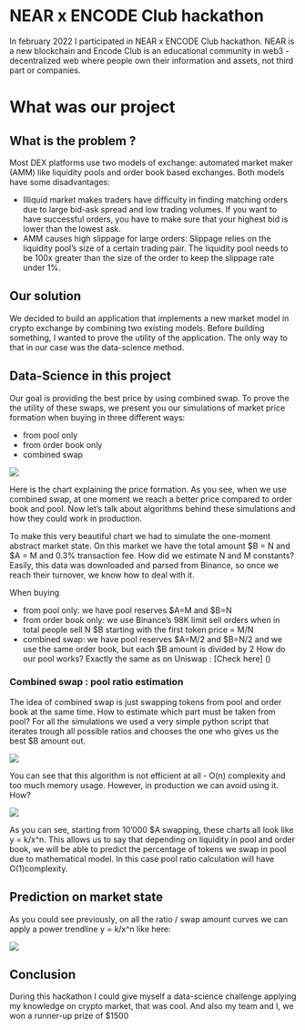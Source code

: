 # NEAR x ENCODE Club hackathon

In february 2022 I participated in NEAR x ENCODE Club hackathon. NEAR is a new blockchain
and Encode Club is an educational community in web3 - decentralized web where people own their information and assets, 
not third part or companies.

# What was our project 

## What is the problem ? 
Most DEX platforms use two models of exchange: automated market maker (AMM) like liquidity
pools and order book based exchanges. Both models have some disadvantages:
- Illiquid market makes traders have difficulty in finding matching orders due to large bid-ask
spread and low trading volumes. If you want to have successful orders, you have to make sure
that your highest bid is lower than the lowest ask.
- AMM causes high slippage for large orders: Slippage relies on the liquidity pool’s size of a certain
trading pair. The liquidity pool needs to be 100x greater than the size of the order to keep the
slippage rate under 1%.

## Our solution
We decided to build an application
that implements a new market model in crypto exchange by combining two existing models. Before building something, 
I wanted to prove the utility of the application. The only way to that in our case was 
the data-science method. 

## Data-Science in this project

Our goal is providing the best price by using combined swap. To prove the the utility of these swaps,
we present you our simulations of market price formation when buying in three different ways:
- from pool only
- from order book only
- combined swap

![](./assets/experiences/near_hack/price_formation.png)

Here is the chart explaining the price formation.
As you see, when we use combined swap, at one moment we reach a better price compared to order
book and pool. Now let’s talk about algorithms behind these simulations and how they could work in
production.

To make this very beautiful chart we had to simulate the one-moment abstract market state.
On this market we have the total amount $B = N and $A = M and 0.3% transaction fee. How did we
estimate N and M constants? Easily, this data was downloaded and parsed from Binance, so once we
reach their turnover, we know how to deal with it.

When buying
- from pool only: we have pool reserves $A=M and $B=N
- from order book only: we use Binance’s 98K limit sell orders when in total people sell N $B
starting with the first token price = M/N
- combined swap: we have pool reserves $A=M/2 and $B=N/2 and we use the same order book,
but each $B amount is divided by 2
How do our pool works? Exactly the same as on Uniswap : [Check here] ()


### Combined swap : pool ratio estimation

The idea of combined swap is just swapping tokens from pool and order book at the same time. How
to estimate which part must be taken from pool? For all the simulations we used a very simple
python script that iterates trough all possible ratios and chooses the one who gives us the best $B
amount out.


![](./assets/experiences/near_hack/python_code.png)

You can see that this algorithm is not efficient at all - O(n) complexity and too much memory
usage. However, in production we can avoid using it. How?


![](./assets/experiences/near_hack/pool_ration.png)

As you can see, starting from 10’000 $A swapping, these charts all look like y = k/x^n. This allows
us to say that depending on liquidity in pool and order book, we will be able to predict the percentage
of tokens we swap in pool due to mathematical model. In this case pool ratio calculation will
have O(1)complexity.

## Prediction on market state

As you could see previously, on all the ratio / swap amount curves we can apply a power trendline
y = k/x^n like here:

![](./assets/experiences/near_hack/pred.png)


## Conclusion

During this hackathon I could give myself a data-science challenge 
applying my knowledge on crypto market, that was cool. And also my team and I, we won a runner-up prize of 
$1500
